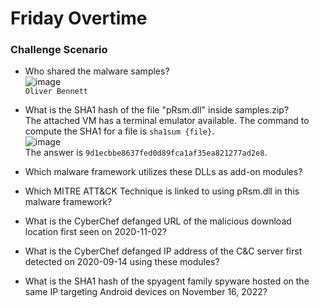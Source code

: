 # Friday Overtime

### Challenge Scenario 
- Who shared the malware samples? <br />
![image](https://github.com/user-attachments/assets/8f79ef0e-ed0a-468f-9918-990de00b2c63)<br />
`Oliver Bennett`<br />

- What is the SHA1 hash of the file "pRsm.dll" inside samples.zip? <br />
The attached VM has a terminal emulator available. The command to compute the SHA1 for a file is `sha1sum {file}`. <br />
![image](https://github.com/user-attachments/assets/3e3c4f53-e0d7-4e2e-9775-ccbfe4cabd6f)<br />
The answer is `9d1ecbbe8637fed0d89fca1af35ea821277ad2e8`. <br />
- Which malware framework utilizes these DLLs as add-on modules? <br />
- Which MITRE ATT&CK Technique is linked to using pRsm.dll in this malware framework? <br />
- What is the CyberChef defanged URL of the malicious download location first seen on 2020-11-02? <br />
- What is the CyberChef defanged IP address of the C&C server first detected on 2020-09-14 using these modules? <br />
- What is the SHA1 hash of the spyagent family spyware hosted on the same IP targeting Android devices on November 16, 2022? <br />
